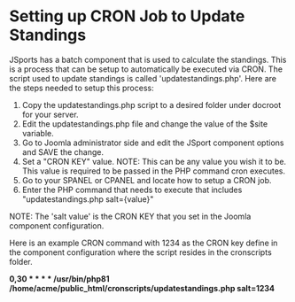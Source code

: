 # Setting up CRON Job to Update Standings

JSports has a batch component that is used to calculate the standings.  This is a process that can be setup to automatically be executed via CRON. The script used to update standings is called 'updatestandings.php'.  Here are the steps needed to setup this process:

1.  Copy the updatestandings.php script to a desired folder under docroot for your server.
2.  Edit the updatestandings.php file and change the value of the $site variable.
3.  Go to Joomla administrator side and edit the JSport component options and SAVE the change.
4.  Set a "CRON KEY" value.  NOTE: This can be any value you wish it to be.  This value is required to be passed in the PHP command cron executes.
5.  Go to your SPANEL or CPANEL and locate how to setup a CRON job.
6.  Enter the PHP command that needs to execute that includes "updatestandings.php salt={value}"

NOTE:  The 'salt value' is the CRON KEY that you set in the Joomla component configuration.

Here is an example CRON command with 1234 as the CRON key define in the component configuration where the script resides in the cronscripts folder.

**0,30 * * * *	/usr/bin/php81 /home/acme/public_html/cronscripts/updatestandings.php salt=1234**



